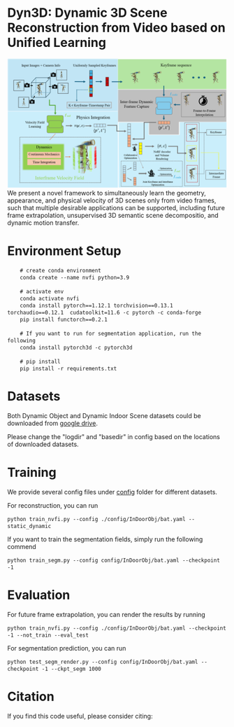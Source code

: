 # Dyn3D: Dynamic 3D Scene Reconstruction from Video based on Unified Learning

![image](412.png)
We present a novel framework to simultaneously learn the geometry, appearance, and physical velocity of 3D scenes only from video frames, such that multiple desirable applications can be supported, including future frame extrapolation, unsupervised 3D semantic scene decompositio, and dynamic motion transfer.

# Environment Setup
```
    # create conda environment
    conda create --name nvfi python=3.9
    
    # activate env
    conda activate nvfi
    conda install pytorch==1.12.1 torchvision==0.13.1 torchaudio==0.12.1  cudatoolkit=11.6 -c pytorch -c conda-forge
    pip install functorch==0.2.1
    
    # If you want to run for segmentation application, run the following
    conda install pytorch3d -c pytorch3d

    # pip install 
    pip install -r requirements.txt

```
# Datasets
Both Dynamic Object and Dynamic Indoor Scene datasets could be downloaded from [google drive](https://drive.google.com/drive/folders/1je-JW64UvRJ2hmA6nzEKA7VGRIn4lAi6?usp=sharing). 

Please change the "logdir" and "basedir" in config based on the locations of downloaded datasets.

# Training
We provide several config files under [config](./config/) folder for different datasets.

For reconstruction, you can run
```
python train_nvfi.py --config ./config/InDoorObj/bat.yaml --static_dynamic 
```

If you want to train the segmentation fields, simply run the following commend
```
python train_segm.py --config config/InDoorObj/bat.yaml --checkpoint -1
```

# Evaluation
For future frame extrapolation, you can render the results by running
```
python train_nvfi.py --config ./config/InDoorObj/bat.yaml --checkpoint -1 --not_train --eval_test
```

For segmentation prediction, you can run
```
python test_segm_render.py --config config/InDoorObj/bat.yaml --checkpoint -1 --ckpt_segm 1000
```


# Citation
If you find this code useful, please consider citing:

